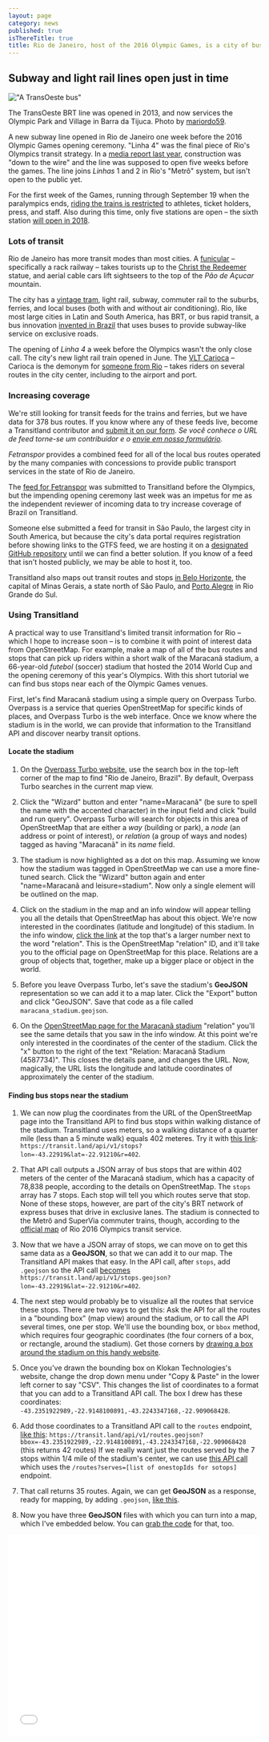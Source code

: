 ```yaml
---
layout: page
category: news
published: true
isThereTitle: true
title: Rio de Janeiro, host of the 2016 Olympic Games, is a city of buses
---
```


## Subway and light rail lines open just in time

!["A TransOeste bus"](/images/transit-in-rio-olympics/8433074552_transoeste_mariordo59.jpg)
<p class='caption'>The TransOeste BRT line was opened in 2013, and now services the Olympic Park and Village in Barra da Tijuca. Photo by <a href="https://www.flickr.com/photos/30998987@N03/8433074552/" target="_blank">mariordo59</a>.</p>

A new subway line opened in Rio de Janeiro one week before the 2016 Olympic Games opening ceremony. "Linha 4" was the final piece of Rio's Olympics transit strategy. In a [media report last year](http://www.bloomberg.com/news/articles/2015-10-08/2016-rio-olympic-games-hinge-on-down-to-wire-subway-construction), construction was "down to the wire" and the line was supposed to open five weeks before the games. The line joins *Linhas* 1 and 2 in Rio's "Metrô" system, but isn't open to the public yet. 

For the first week of the Games, running through September 19 when the paralympics ends, [riding the trains is restricted](http://riotimesonline.com/brazil-news/rio-real-estate/new-metro-line-4-extension-delayed-in-rio-de-janeiro/) to athletes, ticket holders, press, and staff. Also during this time, only five stations are open – the sixth station [will open in 2018](http://www2.planalto.gov.br/presidente-em-exercicio/noticias/2016/07/temer-inaugura-a-linha-4-do-metro-do-rio-de-janeiro).

### Lots of transit

Rio de Janeiro has more transit modes than most cities. A [funicular](https://en.wikipedia.org/wiki/Corcovado_Rack_Railway) – specifically a rack railway – takes tourists up to the [Christ the Redeemer](https://en.wikipedia.org/wiki/Christ_the_Redeemer_(statue)) statue, and aerial cable cars lift sightseers to the top of the *Pão de Açucar* mountain. 

The city has a [vintage tram](http://www.nycsubway.org/wiki/Rio_de_Janeiro_Santa_Teresa_Tram), light rail, subway, commuter rail to the suburbs, ferries, and local buses (both with and without air conditioning). Rio, like most large cities in Latin and South America, has BRT, or bus rapid transit, a bus innovation [invented in Brazil](https://en.wikipedia.org/wiki/Bus_rapid_transit) that uses buses to provide subway-like service on exclusive roads. 

The opening of *Linha 4* a week before the Olympics wasn't the only close call. The city's new light rail train opened in June. The [VLT Carioca](http://www.vltrio.com.br) – Carioca is the demonym for [someone from Rio](https://en.wikipedia.org/wiki/Carioca) – takes riders on several routes in the city center, including to the airport and port. 

<!-- more -->

### Increasing coverage

We're still looking for transit feeds for the trains and ferries, but we have data for 378 bus routes. If you know where any of these feeds live, become a Transitland contributor and [submit it on our form](https://transit.land/feed-registry/feeds/new). *Se você conhece o URL de feed torne-se um contribuidor e o [envie em nosso formulário](https://transit.land/feed-registry/feeds/new).*

*Fetranspor* provides a combined feed for all of the local bus routes operated by the many companies with concessions to provide public transport services in the state of Rio de Janeiro. 

The [feed for Fetranspor](https://transit.land/feed-registry/operators/o-75cj-fetranspor) was submitted to Transitland before the Olympics, but the impending opening ceremony last week was an impetus for me as the independent reviewer of incoming data to try increase coverage of Brazil on Transitland. 

Someone else submitted a feed for transit in São Paulo, the largest city in South America, but because the city's data portal requires registration before showing links to the GTFS feed, we are hosting it on a [designated GitHub repository](https://github.com/transitland/gtfs-archives-not-hosted-elsewhere) until we can find a better solution. If you know of a feed that isn't hosted publicly, we may be able to host it, too. 

Transitland also maps out transit routes and stops [in Belo Horizonte](https://transit.land/feed-registry/operators/o-7h2w-empresadetransportesetransitodebelohorizontes~a), the capital of Minas Gerais, a state north of São Paulo, and [Porto Alegre](https://transit.land/feed-registry/operators/o-6fes-empresapublicadetransportesecirculação) in Rio Grande do Sul. 

### Using Transitland

A practical way to use Transitland's limited transit information for Rio – which I hope to increase soon – is to combine it with point of interest data from OpenStreetMap. For example, make a map of all of the bus routes and stops that can pick up riders within a short walk of the Maracanã stadium, a 66-year-old *futebol* (soccer) stadium that hosted the 2014 World Cup and the opening ceremony of this year's Olympics. With this short tutorial we can find bus stops near each of the Olympic Games venues. 

First, let's find Maracanã stadium using a simple query on Overpass Turbo. Overpass is a service that queries OpenStreetMap for specific kinds of places, and Overpass Turbo is the web interface. Once we know where the stadium is in the world, we can provide that information to the Transitland API and discover nearby transit options. 

#### Locate the stadium

1. On the [Overpass Turbo website](http://overpass-turbo.eu), use the search box in the top-left corner of the map to find "Rio de Janeiro, Brazil". By default, Overpass Turbo searches in the current map view. 

2. Click the "Wizard" button and enter "name=Maracanã" (be sure to spell the name with the accented character) in the input field and click "build and run query". Overpass Turbo will search for objects in this area of OpenStreetMap that are either a *way* (building or park), a *node* (an address or point of interest), or *relation* (a group of ways and nodes) tagged as having "Maracanã" in its *name* field. 

3. The stadium is now highlighted as a dot on this map. Assuming we know how the stadium was tagged in OpenStreetMap we can use a more fine-tuned search. Click the "Wizard" button again and enter "name=Maracanã and leisure=stadium". Now only a single element will be outlined on the map.

4. Click on the stadium in the map and an info window will appear telling you all the details that OpenStreetMap has about this object. We're now interested in the coordinates (latitude and longitude) of this stadium. In the info window, [click the link](http://www.openstreetmap.org/relation/4587734) at the top that's a larger number next to the word "relation". This is the OpenStreetMap "relation" ID, and it'll take you to the official page on OpenStreetMap for this place. Relations are a group of objects that, together, make up a bigger place or object in the world. 

5. Before you leave Overpass Turbo, let's save the stadium's **GeoJSON** representation so we can add it to a map later. Click the "Export" button and click "GeoJSON". Save that code as a file called `maracana_stadium.geojson`. 

6. On the [OpenStreetMap page for the Maracanã stadium](http://www.openstreetmap.org/relation/4587734) "relation" you'll see the same details that you saw in the info window. At this point we're only interested in the coordinates of the center of the stadium. Click the "x" button to the right of the text "Relation: Maracanã Stadium (4587734)". This closes the details pane, and changes the URL. Now, magically, the URL lists the longitude and latitude coordinates of approximately the center of the stadium. 

#### Finding bus stops near the stadium
1. We can now plug the coordinates from the URL of the OpenStreetMap page into the Transitland API to find bus stops within walking distance of the stadium. Transitland uses meters, so a walking distance of a quarter mile (less than a 5 minute walk) equals 402 meteres. Try it with [this link](https://transit.land/api/v1/stops?lon=-43.22919&lat=-22.91210&r=402): `https://transit.land/api/v1/stops?lon=-43.22919&lat=-22.91210&r=402`. 

2. That API call outputs a JSON array of bus stops that are within 402 meters of the center of the Maracanã stadium, which has a capacity of 78,838 people, according to the details on OpenStreetMap. The `stops` array has 7 stops. Each stop will tell you which routes serve that stop. None of these stops, however, are part of the city's BRT network of express buses that drive in exclusive lanes. The stadium is connected to the Metrô and SuperVia commuter trains, though, according to the [official map](http://www.cidadeolimpica.rio/wp-content/themes/cidadeolimpica/images/mapa-transporte_03.jpg) of Rio 2016 Olympics transit service.

3. Now that we have a JSON array of stops, we can move on to get this same data as a **GeoJSON**, so that we can add it to our map. The Transitland API makes that easy. In the API call, after `stops`, add `.geojson` so the API call [becomes](https://transit.land/api/v1/stops.geojson?lon=-43.22919&lat=-22.91210&r=402) `https://transit.land/api/v1/stops.geojson?lon=-43.22919&lat=-22.91210&r=402`. 

4. The next step would probably be to visualize all the routes that service these stops. There are two ways to get this: Ask the API for all the routes in a "bounding box" (map view) around the stadium, or to call the API several times, one per stop. We'll use the bounding box, or `bbox` method, which requires four geographic coordinates (the four corners of a box, or rectangle, around the stadium). Get those corners by [drawing a box around the stadium on this handy website](http://boundingbox.klokantech.com).

5. Once you've drawn the bounding box on Klokan Technologies's website, change the drop down menu under "Copy & Paste" in the lower left corner to say "CSV". This changes the list of coordinates to a format that you can add to a Transitland API call. The box I drew has these coordinates: `-43.2351922989,-22.9148100891,-43.2243347168,-22.909068428`. 

6. Add those coordinates to a Transitland API call to the `routes` endpoint, [like this](https://transit.land/api/v1/routes.geojson?bbox=-43.2351922989,-22.9148100891,-43.2243347168,-22.909068428): `https://transit.land/api/v1/routes.geojson?bbox=-43.2351922989,-22.9148100891,-43.2243347168,-22.909068428` (this returns 42 routes) If we really want just the routes served by the 7 stops within 1/4 mile of the stadium's center, we can use [this API call](https://transit.land/api/v1/routes?serves=s-75cm8m3b4z-avenidapresidentecastelobrancopróximoao217,s-75cm8kdx69-avenidamaracanapróximoao331,s-75cm8kfbxg-avenidamaracanapróximoao331,s-75cm8k8j6s-ruaprofessoreuricorabelopróximoao61,s-75cm8kgg7k-ruamatamachadopróximoao1,s-75cm8k379v-avenidamaracanapróximoao457,s-75cm8k3e12-avenidamaracanapróximoao467) which uses the `/routes?serves=[list of onestopIds for sotops]` endpoint. 

7. That call returns 35 routes. Again, we can get **GeoJSON** as a response, ready for mapping, by adding `.geojson`, [like this](https://transit.land/api/v1/routes.geojson?serves=s-75cm8m3b4z-avenidapresidentecastelobrancopróximoao217,s-75cm8kdx69-avenidamaracanapróximoao331,s-75cm8kfbxg-avenidamaracanapróximoao331,s-75cm8k8j6s-ruaprofessoreuricorabelopróximoao61,s-75cm8kgg7k-ruamatamachadopróximoao1,s-75cm8k379v-avenidamaracanapróximoao457,s-75cm8k3e12-avenidamaracanapróximoao467).

8. Now you have three **GeoJSON** files with which you can turn into a map, which I've embedded below. You can [grab the code](https://github.com/transitland/www-transit-land/blob/master/images/transit-in-rio-olympics/map.html) for that, too.

<iframe src="/images/transit-in-rio-olympics/map.html" height="400" width="100%" style="border:0;"></iframe>